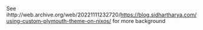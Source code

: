 See ihttp://web.archive.org/web/20221111232720/https://blog.sidhartharya.com/using-custom-plymouth-theme-on-nixos/ for more background

